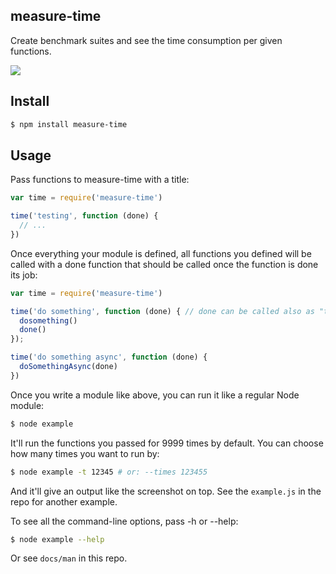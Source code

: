 ## measure-time

Create benchmark suites and see the time consumption per given functions.

![](https://i.cloudup.com/KFIKNICCQM.png)

## Install

```bash
$ npm install measure-time
```

## Usage

Pass functions to measure-time with a title:

```js
var time = require('measure-time')

time('testing', function (done) {
  // ...
})
```

Once everything your module is defined, all functions you defined will be called
with a done function that should be called once the function is done its job:

```js
var time = require('measure-time')

time('do something', function (done) { // done can be called also as "t" to mock tape
  dosomething()
  done()
});

time('do something async', function (done) {
  doSomethingAsync(done)
})
```

Once you write a module like above, you can run it like a regular Node module:

```bash
$ node example
```

It'll run the functions you passed for 9999 times by default. You can choose how many times you want to run by:

```bash
$ node example -t 12345 # or: --times 123455
```

And it'll give an output like the screenshot on top. See the `example.js` in the repo
for another example.

To see all the command-line options, pass -h or --help:

```bash
$ node example --help
```

Or see `docs/man` in this repo.
